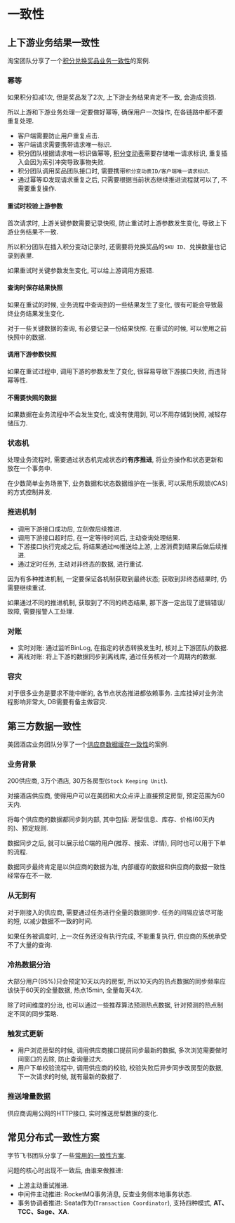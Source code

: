 # 一致性

## 上下游业务结果一致性

淘宝团队分享了一个[积分兑换奖品业务一致性](https://tech.taobao.org/news/zwfxoz)的案例.

### 幂等

如果积分扣减1次, 但是奖品发了2次, 上下游业务结果肯定不一致, 会造成资损.

所以上游和下游业务处理一定要做好幂等, 确保用户一次操作, 在各链路中都不要重复处理.

* 客户端需要防止用户重复点击.
* 客户端请求需要携带请求唯一标识.
* 积分团队根据请求唯一标识做幂等, <u>积分变动表</u>需要存储唯一请求标识, 重复插入会因为索引冲突导致事物失败.
* 积分团队调用奖品团队接口时, 需要携带`积分变动表ID/客户端唯一请求标识`.
* 通过幂等ID发现请求重复之后, 只需要根据当前状态继续推进流程就可以了, 不需要重复操作.

#### 重试时校验上游参数

首次请求时, 上游关键参数需要记录快照, 防止重试时上游参数发生变化, 导致上下游业务结果不一致.

所以积分团队在插入积分变动记录时, 还需要将兑换奖品的`SKU ID`、兑换数量也记录到表里.

如果重试时关键参数发生变化, 可以给上游调用方报错.

#### 查询时保存结果快照

如果在重试的时候, 业务流程中查询到的一些结果发生了变化, 很有可能会导致最终业务结果发生变化.

对于一些关键数据的查询, 有必要记录一份结果快照. 在重试的时候, 可以使用之前快照中的数据.

#### 调用下游参数快照

如果在重试过程中, 调用下游的参数发生了变化, 很容易导致下游接口失败, 而违背幂等性.

#### 不需要快照的数据

如果数据在业务流程中不会发生变化, 或没有使用到, 可以不用存储到快照, 减轻存储压力.

### 状态机

处理业务流程时, 需要通过状态机完成状态的**有序推进**, 将业务操作和状态更新和放在一个事务中.

在少数简单业务场景下, 业务数据和状态数据维护在一张表, 可以采用乐观锁(CAS)的方式控制并发.

### 推进机制

* 调用下游接口成功后, 立刻做后续推进.
* 调用下游接口超时后, 在一定等待时间后, 主动查询处理结果.
* 下游接口执行完成之后, 将结果通过`MQ`推送给上游, 上游消费到结果后做后续推进.
* 通过定时任务, 主动对非终态的数据, 进行重试.

因为有多种推进机制, 一定要保证各机制获取到最终状态; 获取到非终态结果时, 仍需要继续重试.

如果通过不同的推进机制, 获取到了不同的终态结果, 那下游一定出现了逻辑错误/故障, 需要报警人工处理.

### 对账

* 实时对账: 通过监听BinLog, 在指定的状态转换发生时, 核对上下游团队的数据.
* 离线对账: 将上下游的数据同步到离线库, 通过任务核对一个周期内的数据.

### 容灾

对于很多业务是要求不能中断的, 各节点状态推进都依赖事务. 主库挂掉对业务流程影响非常大, DB需要有备主做容灾.

## 第三方数据一致性

美团酒店业务团队分享了一个[供应商数据缓存一致性](https://tech.meituan.com/2016/12/26/data-consistency.html)的案例.

### 业务背景

200供应商, 3万个酒店, 30万各房型(`Stock Keeping Unit`).

对接酒店供应商, 使得用户可以在美团和大众点评上直接预定房型, 预定范围为60天内.

将每个供应商的数据都同步到内部, 其中包括: 房型信息、库存、价格(60天内的)、预定规则.

数据同步之后, 就可以展示给C端的用户(推荐、搜索、详情), 同时也可以用于下单的流程.

数据同步最终肯定是以供应商的数据为准, 内部缓存的数据和供应商的数据一致性经常存在不一致.

### 从无到有

对于刚接入的供应商, 需要通过任务进行全量的数据同步. 任务的间隔应该尽可能的短, 以减少数据不一致的时间.

如果任务被调度时, 上一次任务还没有执行完成, 不能重复执行, 供应商的系统承受不了大量的查询.

### 冷热数据分治

大部分用户(95%)只会预定10天以内的房型, 所以10天内的热点数据的同步频率应该快于60天的全量数据, 热点15min, 全量每天4次.

除了时间维度的分治, 也可以通过一些推荐算法预测热点数据, 针对预测的热点制定不同的同步策略.

### 触发式更新

* 用户浏览房型的时候, 调用供应商接口提前同步最新的数据, 多次浏览需要做时间窗口的去除, 防止查询量过大.
* 用户下单校验流程中, 调用供应商的校验, 校验失败后异步同步改房型的数据, 下一次请求的时候, 就有最新的数据了.


### 推送增量数据

供应商调用公网的HTTP接口, 实时推送房型数据的变化.

## 常见分布式一致性方案

字节飞书团队分享了一些[常用的一致性方案](https://juejin.cn/post/7168777176521637924).

问题的核心时出现不一致后, 由谁来做推进:

* 上游主动重试推进.
* 中间件主动推进: RocketMQ事务消息, 反查业务侧本地事务状态.
* 事务协调者推进: Seata作为(`Transaction Coordinator`), 支持四种模式, **AT、TCC、Sage、XA**.

